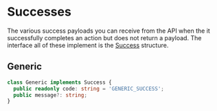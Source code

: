 # Successes

The various success payloads you can receive from the API when the it successfully completes an action but does not return a payload. The interface all of these implement is the [Success](/reference/structures/data.md#success) structure.

## Generic

```ts
class Generic implements Success {
  public readonly code: string = 'GENERIC_SUCCESS';
  public message?: string;
}
```
